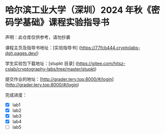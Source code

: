 # 哈尔滨工业大学（深圳）2024 年秋《密码学基础》课程实验指导书 

声明：此仓库仅供参考，请勿抄袭

课程主页及指导书地址：[实验指导书] (https://77fcb444.cryptolabs-dgh.pages.dev/)

学生实验包下载地址：[stupkt 目录] (https://gitee.com/hitsz-cslab/cryptography-labs/tree/master/stupkt)

提交作业的地址：[http://grader.tery.top:8000/#/login] (http://grader.tery.top:8000/#/login)

完成进度：
- [x] lab1  
- [x] lab2
- [x] lab3
- [x] lab4
- [ ] lab5